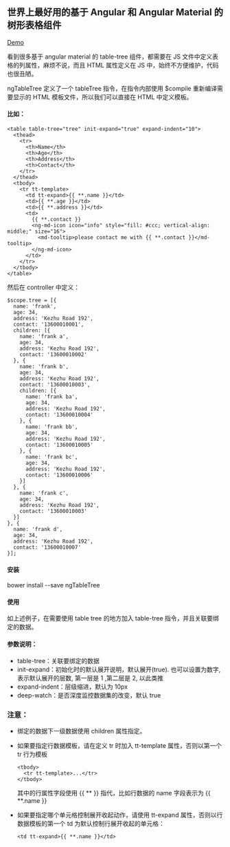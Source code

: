 ## 世界上最好用的基于 Angular 和 Angular Material 的树形表格组件

[Demo][1]

看到很多基于 angular material 的 table-tree 组件，都需要在 JS 文件中定义表格的列属性，麻烦不说，而且 HTML 属性定义在 JS 中，始终不方便维护，代码也很丑陋。

ngTableTree 定义了一个 tableTree 指令，在指令内部使用  $compile 重新编译需要显示的 HTML 模板文件，所以我们可以直接在 HTML 中定义模板。

#### 比如：
```
<table table-tree="tree" init-expand="true" expand-indent="10">
  <thead>
    <tr>
      <th>Name</th>
      <th>Age</th>
      <th>Address</th>
      <th>Contact</th>
    </tr>
  </thead>
  <tbody>
    <tr tt-template>
      <td tt-expand>{{ **.name }}</td>
      <td>{{ **.age }}</td>
      <td>{{ **.address }}</td>
      <td>
        {{ **.contact }}
        <ng-md-icon icon="info" style="fill: #ccc; vertical-align: middle;" size="16">
          <md-tooltip>please contact me with {{ **.contact }}</md-tooltip>
        </ng-md-icon>
      </td>
    </tr>
  </tbody>
</table>
```

然后在 controller 中定义：
```
$scope.tree = [{
  name: 'frank',
  age: 34,
  address: 'Kezhu Road 192',
  contact: '13600010001',
  children: [{
    name: 'frank a',
    age: 34,
    address: 'Kezhu Road 192',
    contact: '13600010002'
  }, {
    name: 'frank b',
    age: 34,
    address: 'Kezhu Road 192',
    contact: '13600010003',
    children: [{
      name: 'frank ba',
      age: 34,
      address: 'Kezhu Road 192',
      contact: '13600010004'
    }, {
      name: 'frank bb',
      age: 34,
      address: 'Kezhu Road 192',
      contact: '13600010005'
    }, {
      name: 'frank bc',
      age: 34,
      address: 'Kezhu Road 192',
      contact: '13600010006'
    }]
  }, {
    name: 'frank c',
    age: 34,
    address: 'Kezhu Road 192',
    contact: '13600010003'
  }]
}, {
  name: 'frank d',
  age: 34,
  address: 'Kezhu Road 192',
  contact: '13600010007'
}];
```
#### 安装
bower install --save ngTableTree

#### 使用
如上述例子，在需要使用 table tree 的地方加入 table-tree 指令，并且关联要绑定的数据。

#### 参数说明：
 - table-tree：关联要绑定的数据
 - init-expand：初始化时的默认展开说明，默认展开(true). 也可以设置为数字, 表示默认展开的层数, 第一层是 1 ,第二层是 2, 以此类推
 - expand-indent：层级缩进，默认为 10px
 - deep-watch：是否深度监控数据集的改变，默认 true

### 注意：
- 绑定的数据下一级数据使用 children 属性指定。
- 如果要指定行数据模板，请在定义 tr 时加入 tt-template 属性，否则以第一个 tr 行为模板
    ```
    <tbody>
      <tr tt-template>...</tr>
    </tbody>
    ```
    其中的行属性字段使用 {{ \*\* }} 指代，比如行数据的 name 字段表示为 {{ \*\*.name }}

- 如果要指定哪个单元格控制展开收起动作，请使用 tt-expand 属性，否则以行数据模板的第一个 td 为默认控制行展开收起的单元格：
    ```
    <td tt-expand>{{ **.name }}</td>
    ```


  [1]: http://www.0xfc.cn/article/0/58a9422a2c2ff13a2ae3752c